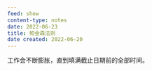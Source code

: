 ```yaml
---
feed: show
content-type: notes
date: 2022-06-23
title: 帕金森法则
date created: 2022-06-20
---
```

工作会不断膨胀，直到填满截止日期前的全部时间。
